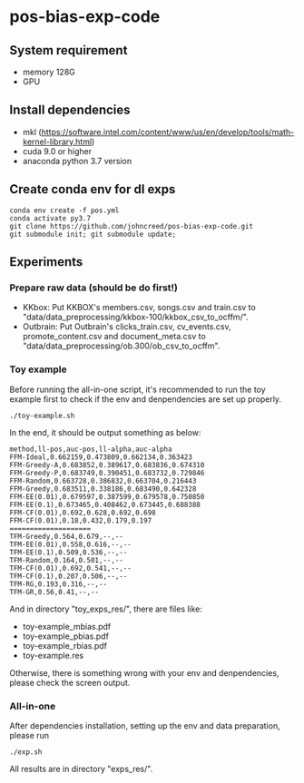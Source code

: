 # pos-bias-exp-code

## System requirement

- memory 128G
- GPU

## Install dependencies

- mkl (https://software.intel.com/content/www/us/en/develop/tools/math-kernel-library.html)
- cuda 9.0 or higher
- anaconda python 3.7 version

## Create conda env for dl exps

```shell
conda env create -f pos.yml
conda activate py3.7
git clone https://github.com/johncreed/pos-bias-exp-code.git
git submodule init; git submodule update;
```

## Experiments

### Prepare raw data (should be do first!)

- KKbox: Put KKBOX's members.csv, songs.csv and train.csv to "data/data_preprocessing/kkbox-100/kkbox_csv_to_ocffm/".
- Outbrain: Put Outbrain's clicks_train.csv, cv_events.csv, promote_content.csv and document_meta.csv to "data/data_preprocessing/ob.300/ob_csv_to_ocffm".

### Toy example

Before running the all-in-one script, it's recommended to run the toy example first to check if the env and denpendencies are set up properly.
```shell
./toy-example.sh
```
In the end, it should be output something as below:
```
method,ll-pos,auc-pos,ll-alpha,auc-alpha
FFM-Ideal,0.662159,0.473809,0.662134,0.363423
FFM-Greedy-A,0.683852,0.389617,0.683836,0.674310
FFM-Greedy-P,0.683749,0.390451,0.683732,0.729846
FFM-Random,0.663728,0.386832,0.663704,0.216443
FFM-Greedy,0.683511,0.338186,0.683490,0.642328
FFM-EE(0.01),0.679597,0.387599,0.679578,0.750850
FFM-EE(0.1),0.673465,0.408462,0.673445,0.688388
FFM-CF(0.01),0.692,0.628,0.692,0.698
FFM-CF(0.01),0.18,0.432,0.179,0.197
====================
TFM-Greedy,0.564,0.679,--,--
TFM-EE(0.01),0.558,0.616,--,--
TFM-EE(0.1),0.509,0.536,--,--
TFM-Random,0.164,0.501,--,--
TFM-CF(0.01),0.692,0.541,--,--
TFM-CF(0.1),0.207,0.506,--,--
TFM-RG,0.193,0.316,--,--
TFM-GR,0.56,0.41,--,--
```

And in directory "toy_exps_res/", there are files like:
- toy-example_mbias.pdf
- toy-example_pbias.pdf
- toy-example_rbias.pdf
- toy-example.res

Otherwise, there is something wrong with your env and denpendencies, please check the screen output.

### All-in-one 

After dependencies installation, setting up the env and data preparation, please run
```shell
./exp.sh
```
All results are in directory "exps_res/".
